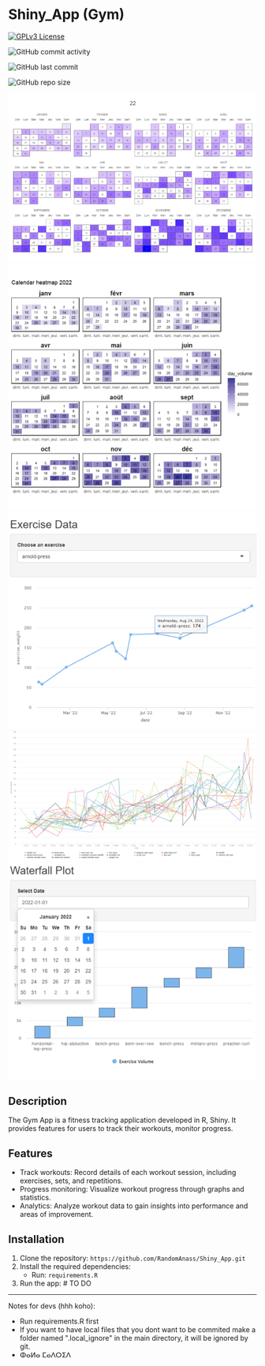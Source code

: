 # Shiny_App (Gym)



[![GPLv3 License](https://img.shields.io/badge/License-GPL%20v3-yellow.svg)](https://opensource.org/licenses/)

![GitHub commit activity](https://img.shields.io/github/commit-activity/y/RandomAnass/Shiny_App)


![GitHub last commit](https://img.shields.io/github/last-commit/RandomAnass/Shiny_App)

![GitHub repo size](https://img.shields.io/github/repo-size/RandomAnass/Shiny_App)


![Year Volume](/tmp/volume_year.png)
![Year Volume 2](/tmp/plot_year.png)
![Progression](/tmp/exo_progress.png)
![Full progress](/tmp/progress_graphs.png)
![Exercises of the day](/tmp/day_waterfall.png)


## Description
The Gym App is a fitness tracking application developed in R, Shiny. It provides features for users to track their workouts, monitor progress.
## Features
- Track workouts: Record details of each workout session, including exercises, sets, and repetitions.
- Progress monitoring: Visualize workout progress through graphs and statistics.
- Analytics: Analyze workout data to gain insights into performance and areas of improvement.

## Installation
1. Clone the repository: `https://github.com/RandomAnass/Shiny_App.git`
2. Install the required dependencies: 
   - Run: `requirements.R`
3. Run the app: # TO DO

----------------------

Notes for devs (hhh koho):
* Run requirements.R first
* If you want to have local files that you dont want to be commited make a folder named ".local_ignore" in the main directory, it will be ignored by git.
* ⵀⴰⵍⴰ ⵎⴰⴷⵔⵉⴷ
